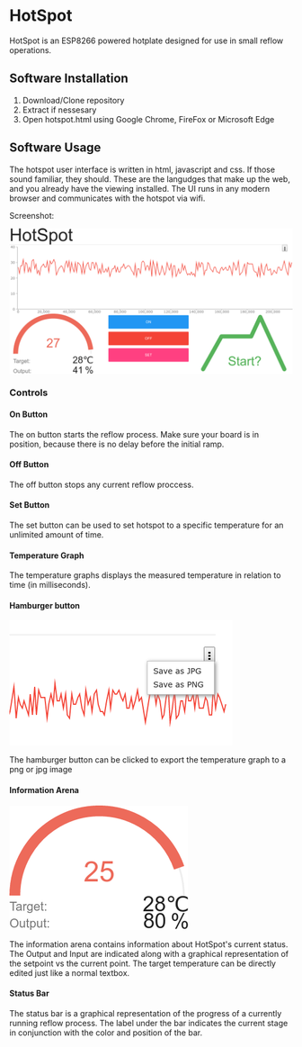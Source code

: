 # HotSpot

HotSpot is an ESP8266 powered hotplate designed for use in small reflow operations.

## Software Installation

1. Download/Clone repository
2. Extract if nessesary
3. Open hotspot.html using Google Chrome, FireFox or Microsoft Edge

## Software Usage

The hotspot user interface is written in html, javascript and css. If those sound familiar, they should. These are the langudges that make up the web, and you already have the viewing installed. The UI runs in any modern browser and communicates with the hotspot via wifi.

Screenshot:

<img src="./github/hotspot-full-screenshot.png" alt="HotSpot UI Screenshot" align="center" />

### Controls

#### On Button
The on button starts the reflow process. Make sure your board is in position, because there is no delay before the initial ramp.

#### Off Button
The off button stops any current reflow proccess.

#### Set Button
The set button can be used to set hotspot to a specific temperature for an unlimited amount of time.

#### Temperature Graph
The temperature graphs displays the measured temperature in relation to time (in milliseconds).

#### Hamburger button
![Hamburger button](./github/hamburger.png)

The hamburger button can be clicked to export the temperature graph to a png or jpg image

#### Information Arena
![Information Arena](./github/info.png)

The information arena contains information about HotSpot's current status.
The Output and Input are indicated along with a graphical representation of the setpoint vs the current point. The target temperature can be directly edited just like a normal textbox.

#### Status Bar
The status bar is a graphical representation of the progress of a currently running reflow process.
The label under the bar indicates the current stage in conjunction with the color and position of the bar.
